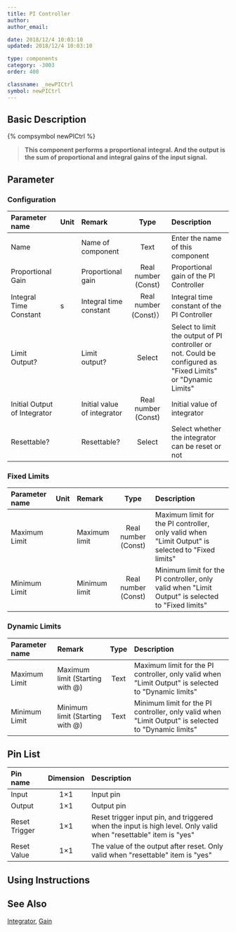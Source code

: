 ```yaml
---
title: PI Controller
author:
author_email:

date: 2018/12/4 10:03:10
updated: 2018/12/4 10:03:10

type: components
category: -3003
order: 400

classname: _newPICtrl
symbol: newPICtrl
---
```


## Basic Description

{% compsymbol newPICtrl %}

> **This component performs a proportional integral. And the output is the sum of proportional and integral gains of the input signal.**

## Parameter

### Configuration

| Parameter name               | Unit | Remark                      |         Type          | Description                                                                                                   |
| :--------------------------- | :--- | :-------------------------- | :-------------------: | :------------------------------------------------------------------------------------------------------------ |
| Name                         |      | Name of component           |         Text          | Enter the name of this component                                                                              |
| Proportional Gain            |      | Proportional gain           |  Real number (Const)  | Proportional gain of the PI Controller                                                                        |
| Integral Time Constant       | s    | Integral time constant      | Real number (Const)） | Integral time constant of the PI Controller                                                                   |
| Limit Output?                |      | Limit output?               |        Select         | Select to limit the output of PI controller or not. Could be configured as "Fixed Limits" or "Dynamic Limits" |
| Initial Output of Integrator |      | Initial value of integrator |  Real number (Const)  | Initial value of integrator                                                                                   |
| Resettable?                  |      | Resettable?                 |        Select         | Select whether the integrator can be reset or not                                                             |

### Fixed Limits

| Parameter name | Unit | Remark        |        Type         | Description                                                                                       |
| :------------- | :--- | :------------ | :-----------------: | :------------------------------------------------------------------------------------------------ |
| Maximum Limit  |      | Maximum limit | Real number (Const) | Maximum limit for the PI controller, only valid when "Limit Output" is selected to "Fixed limits" |
| Minimum Limit  |      | Minimum limit | Real number (Const) | Minimum limit for the PI controller, only valid when "Limit Output" is selected to "Fixed limits" |

### Dynamic Limits

| Parameter name | Remark                          | Type | Description                                                                                         |
| :------------- | :------------------------------ | :--: | :-------------------------------------------------------------------------------------------------- |
| Maximum Limit  | Maximum limit (Starting with @) | Text | Maximum limit for the PI controller, only valid when "Limit Output" is selected to "Dynamic limits" |
| Minimum Limit  | Minimum limit (Starting with @) | Text | Minimum limit for the PI controller, only valid when "Limit Output" is selected to "Dynamic limits" |

## Pin List

| Pin name      | Dimension | Description                                                                                                     |
| :------------ | :-------: | :-------------------------------------------------------------------------------------------------------------- |
| Input         |    1×1    | Input pin                                                                                                       |
| Output        |    1×1    | Output pin                                                                                                      |
| Reset Trigger |    1×1    | Reset trigger input pin, and triggered when the input is high level. Only valid when "resettable" item is "yes" |
| Reset Value   |    1×1    | The value of the output after reset. Only valid when "resettable" item is "yes"                                 |

## Using Instructions

## See Also

[Integrator](comp_newIntegrator.md), [Gain](comp_newGain.md)
